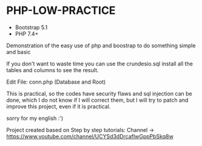 # PHP-LOW-PRACTICE 

* Bootstrap 5.1
* PHP 7.4+

Demonstration of the easy use of php and boostrap to do something simple and basic

If you don't want to waste time you can use the crundesio.sql install all the tables and columns to see the result.


Edit File: conn.php (Database and Root)


This is practical, so the codes have security flaws and sql injection can be done, which I do not know if I will correct them, but I will try to patch and improve this project, even if it is practical.

sorry for my english :')


Project created based on Step by step tutorials:
Channel -> https://www.youtube.com/channel/UCYSd3dDrcafIwGppPbSkq8w
